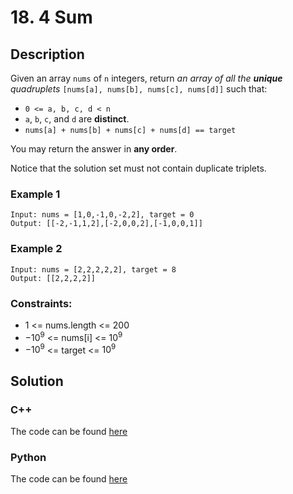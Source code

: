 # 18. 4 Sum

## Description
Given an array `nums` of `n` integers, return *an array of all the **unique** quadruplets* `[nums[a], nums[b], nums[c], nums[d]]` such that:
* `0 <= a, b, c, d < n`
* `a`, `b`, `c`, and `d` are **distinct**.
* `nums[a] + nums[b] + nums[c] + nums[d] == target`

You may return the answer in **any order**.


Notice that the solution set must not contain duplicate triplets.

### Example 1
```
Input: nums = [1,0,-1,0,-2,2], target = 0
Output: [[-2,-1,1,2],[-2,0,0,2],[-1,0,0,1]]
```

### Example 2
```
Input: nums = [2,2,2,2,2], target = 8
Output: [[2,2,2,2]]
```

### Constraints: 
* 1 <= nums.length <= 200
* $-10^{9}$ <= nums[i] <= $10^{9}$
* $-10^{9}$ <= target <= $10^{9}$

## Solution 
### C++
The code can be found [here](https://github.com/yuezhezhang/LeetCode/blob/main/cpp_ws/src/0018_4_sum.cpp)
### Python
The code can be found [here](https://github.com/yuezhezhang/LeetCode/blob/main/python_ws/0018_4_sum.py) 




